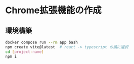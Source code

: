 # Chrome拡張機能の作成
## 環境構築
```bash
docker compose run --rm app bash
npm create vite@latest  # react -> typescript の順に選択
cd [project-name]
npm i
```
